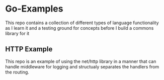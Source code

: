 # Go-Examples
This repo contains a collection of different types of language functionality as I learn it and a testing ground for concepts before I build a commons library for it

## HTTP Example
This repo is an example of using the net/http library in a manner that can handle middleware for logging and structualy separates the handlers from the routing.
